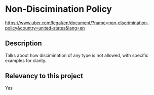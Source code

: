 # Non-Discimination Policy

https://www.uber.com/legal/en/document/?name=non-discrimination-policy&country=united-states&lang=en

## Description

Talks about how discimination of any type is not allowed, with specific examples for clarity.

## Relevancy to this project

Yes
